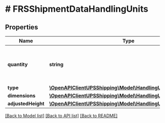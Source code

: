 # # FRSShipmentDataHandlingUnits

## Properties

Name | Type | Description | Notes
------------ | ------------- | ------------- | -------------
**quantity** | **string** | Handling Unit Quantity for Density based rating. |
**type** | [**\OpenAPIClientUPSShipping\Model\HandlingUnitsType**](HandlingUnitsType.md) |  |
**dimensions** | [**\OpenAPIClientUPSShipping\Model\HandlingUnitsDimensions**](HandlingUnitsDimensions.md) |  |
**adjustedHeight** | [**\OpenAPIClientUPSShipping\Model\HandlingUnitsAdjustedHeight**](HandlingUnitsAdjustedHeight.md) |  | [optional]

[[Back to Model list]](../../README.md#models) [[Back to API list]](../../README.md#endpoints) [[Back to README]](../../README.md)
